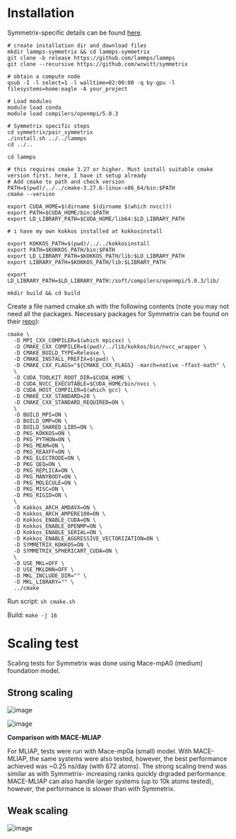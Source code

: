 # Installation

Symmetrix-specific details can be found [here](https://github.com/wcwitt/symmetrix/tree/main/pair_symmetrix).

```
# create installation dir and download files
mkdir lammps-symmetrix && cd lammps-symmetrix
git clone -b release https://github.com/lammps/lammps
git clone --recursive https://github.com/wcwitt/symmetrix

# obtain a compute node
qsub -I -l select=1 -l walltime=02:00:00 -q by-gpu -l filesystems=home:eagle -A your_project

# Load modules
module load conda
module load compilers/openmpi/5.0.3

# Symmetrix specific steps
cd symmetrix/pair_symmetrix
./install.sh ../../lammps
cd ../..

cd lammps

# this requires cmake 3.27 or higher. Must install suitable cmake version first. here, I have it setup already
# Add cmake to path and check version
PATH=$(pwd)/../../cmake-3.27.6-linux-x86_64/bin:$PATH
cmake --version

export CUDA_HOME=$(dirname $(dirname $(which nvcc)))
export PATH=$CUDA_HOME/bin:$PATH
export LD_LIBRARY_PATH=$CUDA_HOME/lib64:$LD_LIBRARY_PATH

# i have my own kokkos installed at kokkosinstall

export KOKKOS_PATH=$(pwd)/../../kokkosinstall
export PATH=$KOKKOS_PATH/bin:$PATH
export LD_LIBRARY_PATH=$KOKKOS_PATH/lib:$LD_LIBRARY_PATH
export LIBRARY_PATH=$KOKKOS_PATH/lib:$LIBRARY_PATH

export LD_LIBRARY_PATH=$LD_LIBRARY_PATH:/soft/compilers/openmpi/5.0.3/lib/

mkdir build && cd build
```

Create a file named cmake.sh with the following contents (note you may not need all the packages. Necessary packages for Symmetrix can be found on their [repo](https://github.com/wcwitt/symmetrix/tree/main/pair_symmetrix)):
```
cmake \
  -D MPI_CXX_COMPILER=$(which mpicxx) \
  -D CMAKE_CXX_COMPILER=$(pwd)/../lib/kokkos/bin/nvcc_wrapper \
  -D CMAKE_BUILD_TYPE=Release \
  -D CMAKE_INSTALL_PREFIX=$(pwd) \
  -D CMAKE_CXX_FLAGS="${CMAKE_CXX_FLAGS} -march=native -ffast-math" \
  \
  -D CUDA_TOOLKIT_ROOT_DIR=$CUDA_HOME \
  -D CUDA_NVCC_EXECUTABLE=$CUDA_HOME/bin/nvcc \
  -D CUDA_HOST_COMPILER=$(which gcc) \
  -D CMAKE_CXX_STANDARD=20 \
  -D CMAKE_CXX_STANDARD_REQUIRED=ON \
  \
  -D BUILD_MPI=ON \
  -D BUILD_OMP=ON \
  -D BUILD_SHARED_LIBS=ON \
  -D PKG_KOKKOS=ON \
  -D PKG_PYTHON=ON \
  -D PKG_MEAM=ON \
  -D PKG_REAXFF=ON \
  -D PKG_ELECTRODE=ON \
  -D PKG_QEQ=ON \
  -D PKG_REPLICA=ON \
  -D PKG_MANYBODY=ON \
  -D PKG_MOLECULE=ON \
  -D PKG_MISC=ON \
  -D PKG_RIGID=ON \
  \
  -D Kokkos_ARCH_AMDAVX=ON \
  -D Kokkos_ARCH_AMPERE100=ON \
  -D Kokkos_ENABLE_CUDA=ON \
  -D Kokkos_ENABLE_OPENMP=ON \
  -D Kokkos_ENABLE_SERIAL=ON \
  -D Kokkos_ENABLE_AGGRESSIVE_VECTORIZATION=ON \
  -D SYMMETRIX_KOKKOS=ON \
  -D SYMMETRIX_SPHERICART_CUDA=ON \
  \
  -D USE_MKL=OFF \
  -D USE_MKLDNN=OFF \
  -D MKL_INCLUDE_DIR="" \
  -D MKL_LIBRARY="" \
  ../cmake
```

Run script:
`sh cmake.sh`

Build:
`make -j 16`

# Scaling test

Scaling tests for Symmetrix was done using Mace-mpA0 (medium) foundation model.

## Strong scaling

![image](https://github.com/user-attachments/assets/25b03425-03a2-41a6-b17b-f813bdc8f95d)

![image](https://github.com/user-attachments/assets/56e0f508-b7fa-4fde-8d6e-27ae4ebf9962)

**Comparison with MACE-MLIAP** 

For MLIAP, tests were run with Mace-mp0a (small) model. With MACE-MLIAP, the same systems were also tested, however, the best performance achieved was  ~0.25 ns/day (with 672 atoms). The strong scaling trend was similar as with Symmetrix- increasing ranks quickly drgraded performance. MACE-MLIAP can also handle larger systems (up to 10k atoms tested), however, the performance is slower than with Symmetrix.

## Weak scaling

![image](https://github.com/user-attachments/assets/e5eac1e1-ed53-496d-8706-0b530d6fb661)



